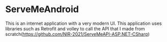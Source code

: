 # ServeMeAndroid

This is an internet application with a very modern UI. This application uses libraries such as Retrofit and volley to call the API that I made from scratch(https://github.com/NIR-2021/ServeMeAPI-ASP.NET-CSharp) 
